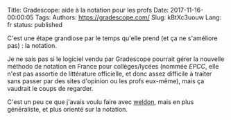 Title: Gradescope: aide à la notation pour les profs
Date: 2017-11-16-00:00:05
Tags: 
Authors: https://gradescope.com/
Slug: kBtXc3uouw
Lang: fr
status: published

C'est une étape grandiose par le temps qu'elle prend (et ça ne s'améliore pas) : la notation.

Je ne sais pas si le logiciel vendu par Gradescope pourrait gérer la nouvelle méthodo de notation en France pour collèges/lycées (nommée *EPCC*, elle n'est pas assortie de littérature officielle, et donc assez difficile à traiter sans passer par des sites d'opinion ou les profs eux-même), mais ça vaudrait le coups de regarder.

C'est un peu ce que j'avais voulu faire avec [weldon](https://github.com/aluriak/weldon), mais en plus généraliste, et plus orienté sur la notation.

